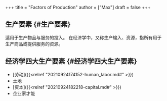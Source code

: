 +++
title = "Factors of Production"
author = ["Max"]
draft = false
+++

## 生产要素 {#生产要素}

适用于生产物品与服务的投入。
在经济学中，又称生产输入、资源，指所有用于生产商品或提供服务的资源。


## 经济学四大生产要素 {#经济学四大生产要素}

-   [劳动]({{<relref "20210924174152-human_labor.md#" >}})
-   土地
-   [资本]({{<relref "20210924182218-capital.md#" >}})
-   企业家才能

